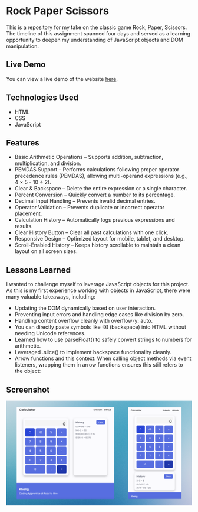 # Rock Paper Scissors

This is a repository for my take on the classic game Rock, Paper, Scissors. The timeline of this assignment spanned four days and served as a learning opportunity to deepen my understanding of JavaScript objects and DOM manipulation.

## Live Demo

You can view a live demo of the website [here](https://calculator-alpha-kohl-41.vercel.app/).

## Technologies Used

- HTML
- CSS
- JavaScript

## Features

- Basic Arithmetic Operations – Supports addition, subtraction, multiplication, and division.
- PEMDAS Support – Performs calculations following proper operator precedence rules (PEMDAS), allowing multi-operand expressions (e.g., 4 × 5 - 10 ÷ 2).
- Clear & Backspace – Delete the entire expression or a single character.
- Percent Conversion – Quickly convert a number to its percentage.
- Decimal Input Handling – Prevents invalid decimal entries.
- Operator Validation – Prevents duplicate or incorrect operator placement.
- Calculation History – Automatically logs previous expressions and results.
- Clear History Button – Clear all past calculations with one click.
- Responsive Design – Optimized layout for mobile, tablet, and desktop.
- Scroll-Enabled History – Keeps history scrollable to maintain a clean layout on all screen sizes.

## Lessons Learned

I wanted to challenge myself to leverage JavaScript objects for this project. As this is my first experience working with objects in JavaScript, there were many valuable takeaways, including:

- Updating the DOM dynamically based on user interaction.
- Preventing input errors and handling edge cases like division by zero.
- Handling content overflow cleanly with overflow-y: auto.
- You can directly paste symbols like ⌫ (backspace) into HTML without needing Unicode references.
- Learned how to use parseFloat() to safely convert strings to numbers for arithmetic.
- Leveraged .slice() to implement backspace functionality cleanly.
- Arrow functions and this context:
When calling object methods via event listeners, wrapping them in arrow functions ensures this still refers to the object:

## Screenshot

![Screenshot 1](/images/preview.png)